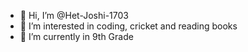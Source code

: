 - 👋 Hi, I’m @Het-Joshi-1703
- 👀 I’m interested in coding, cricket and reading books
- 🌱 I’m currently in 9th Grade

<!---
Het-Joshi-1703/Het-Joshi-1703 is a ✨ special ✨ repository because its `README.md` (this file) appears on your GitHub profile.
You can click the Preview link to take a look at your changes.
--->
